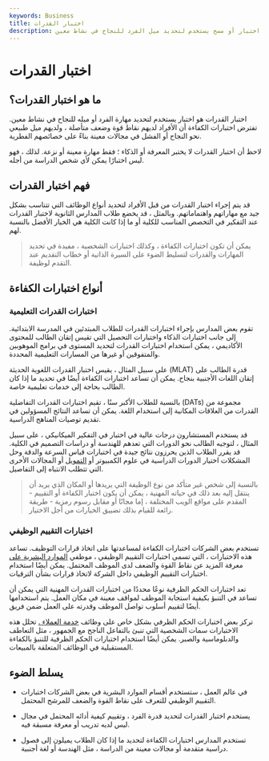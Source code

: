 ```yaml
---
keywords: Business
title: اختبار القدرات
description: اختبار القدرات هو اختبار أو مسح يستخدم لتحديد ميل الفرد للنجاح في نشاط معين.
---
```


# اختبار القدرات
## ما هو اختبار القدرات؟

اختبار القدرات هو اختبار يستخدم لتحديد مهارة الفرد أو ميله للنجاح في نشاط معين. تفترض اختبارات الكفاءة أن الأفراد لديهم نقاط قوة وضعف متأصلة ، ولديهم ميل طبيعي نحو النجاح أو الفشل في مجالات معينة بناءً على خصائصهم الفطرية.

لاحظ أن اختبار القدرات لا يختبر المعرفة أو الذكاء ؛ فقط مهارة معينة أو نزعة. لذلك ، فهو ليس اختبارًا يمكن لأي شخص الدراسة من أجله.

## فهم اختبار القدرات

قد يتم إجراء اختبار القدرات من قبل الأفراد لتحديد أنواع الوظائف التي تتناسب بشكل جيد مع مهاراتهم واهتماماتهم. وبالمثل ، قد يخضع طلاب المدارس الثانوية لاختبار القدرات عند التفكير في التخصص المناسب للكلية أو ما إذا كانت الكلية هي الخيار الأفضل بالنسبة لهم.

> يمكن أن تكون اختبارات الكفاءة ، وكذلك اختبارات الشخصية ، مفيدة في تحديد المهارات والقدرات لتسليط الضوء على السيرة الذاتية أو خطاب التقديم عند التقدم لوظيفة.

>

## أنواع اختبارات الكفاءة

### اختبارات القدرات التعليمية

تقوم بعض المدارس بإجراء اختبارات القدرات للطلاب المبتدئين في المدرسة الابتدائية. إلى جانب اختبارات الذكاء واختبارات التحصيل التي تقيس إتقان الطالب للمحتوى الأكاديمي ، يمكن استخدام اختبارات القدرات لتحديد المستوى في برامج الموهوبين والمتفوقين أو غيرها من المسارات التعليمية المحددة.

على سبيل المثال ، يقيس اختبار القدرات اللغوية الحديثة (MLAT) قدرة الطالب على إتقان اللغات الأجنبية بنجاح. يمكن أن تساعد اختبارات الكفاءة أيضًا في تحديد ما إذا كان الطالب بحاجة إلى خدمات تعليمية خاصة.

بالنسبة للطلاب الأكبر سنًا ، تقيم اختبارات القدرات التفاضلية (DATs) مجموعة من القدرات من العلاقات المكانية إلى استخدام اللغة. يمكن أن تساعد النتائج المسؤولين في تقديم توصيات المناهج الدراسية.

قد يستخدم المستشارون درجات عالية في اختبار في التفكير الميكانيكي ، على سبيل المثال ، لتوجيه الطالب نحو الدورات التي تعدهم للهندسة أو دراسات التصميم في الكلية. قد يقرر الطلاب الذين يحرزون نتائج جيدة في اختبارات قياس السرعة والدقة وحل المشكلات اختيار الدورات الدراسية في علوم الكمبيوتر أو [التمويل](/finance) أو المجالات الأخرى التي تتطلب الانتباه إلى التفاصيل.

> بالنسبة إلى شخص غير متأكد من نوع الوظيفة التي يريدها أو المكان الذي يريد أن ينتقل إليه بعد ذلك في حياته المهنية ، يمكن أن يكون اختبار الكفاءة أو التقييم - المقدم على مواقع الويب المختلفة ، إما مجانًا أو مقابل رسوم رمزية - طريقة رائعة للقيام بذلك تضييق الخيارات من أجل الاختيار.

>

### اختبارات التقييم الوظيفي

تستخدم بعض الشركات اختبارات الكفاءة لمساعدتها على اتخاذ قرارات التوظيف. تساعد هذه الاختبارات ، التي تسمى اختبارات التقييم الوظيفي ، موظفي [الموارد البشرية على](/humanresources) معرفة المزيد عن نقاط القوة والضعف لدى الموظف المحتمل. يمكن أيضًا استخدام اختبارات التقييم الوظيفي داخل الشركة لاتخاذ قرارات بشأن الترقيات.

تعد اختبارات الحكم الظرفية نوعًا محددًا من اختبارات القدرات المهنية التي يمكن أن تساعد في التنبؤ بكيفية استجابة الموظف لمواقف معينة في مكان العمل. يتم استخدامها أيضًا لتقييم أسلوب تواصل الموظف وقدرته على العمل ضمن فريق.

تركز بعض اختبارات الحكم الظرفي بشكل خاص على وظائف [خدمة العملاء .](/customer-service) تحلل هذه الاختبارات سمات الشخصية التي تنبئ بالتفاعل الناجح مع الجمهور ، مثل التعاطف والدبلوماسية والصبر. يمكن أيضًا استخدام اختبارات الحكم الظرفية للتنبؤ بالكفاءة المستقبلية في الوظائف المتعلقة بالمبيعات.

## يسلط الضوء

- في عالم العمل ، ستستخدم أقسام الموارد البشرية في بعض الشركات اختبارات التقييم الوظيفي للتعرف على نقاط القوة والضعف للمرشح المحتمل.

- يستخدم اختبار القدرات لتحديد قدرة الفرد ، وتقييم كيفية أدائه المحتمل في مجال ليس لديه تدريب أو معرفة مسبقة فيه.

- تستخدم المدارس اختبارات الكفاءة لتحديد ما إذا كان الطلاب يميلون إلى فصول دراسية متقدمة أو مجالات معينة من الدراسة ، مثل الهندسة أو لغة أجنبية.

